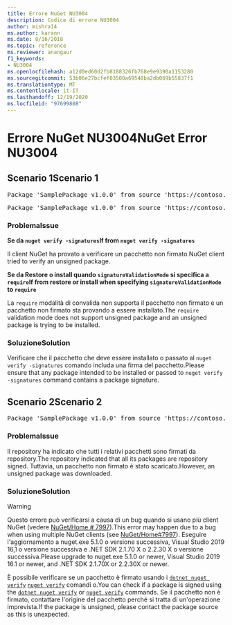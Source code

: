 ```yaml
---
title: Errore NuGet NU3004
description: Codice di errore NU3004
author: mishra14
ms.author: karann
ms.date: 8/16/2018
ms.topic: reference
ms.reviewer: anangaur
f1_keywords:
- NU3004
ms.openlocfilehash: a12d0ed60d2fb8188326fb768e9e9390a1153280
ms.sourcegitcommit: 53b06e27bcfef03500a69548ba2db069b55837f1
ms.translationtype: MT
ms.contentlocale: it-IT
ms.lasthandoff: 12/19/2020
ms.locfileid: "97699808"
---
```

# <a name="nuget-error-nu3004"></a><span data-ttu-id="1a0e1-103">Errore NuGet NU3004</span><span class="sxs-lookup"><span data-stu-id="1a0e1-103">NuGet Error NU3004</span></span>

## <a name="scenario-1"></a><span data-ttu-id="1a0e1-104">Scenario 1</span><span class="sxs-lookup"><span data-stu-id="1a0e1-104">Scenario 1</span></span>

<pre>Package 'SamplePackage v1.0.0' from source 'https://contoso.com/index.json': The package is not signed.</pre>
<pre>Package 'SamplePackage v1.0.0' from source 'https://contoso.com/index.json': signatureValidationMode is set to require, so packages are allowed only if signed by trusted signers; however, this package is unsigned.</pre>

### <a name="issue"></a><span data-ttu-id="1a0e1-105">Problema</span><span class="sxs-lookup"><span data-stu-id="1a0e1-105">Issue</span></span>

<span data-ttu-id="1a0e1-106">**Se da `nuget verify -signatures`**</span><span class="sxs-lookup"><span data-stu-id="1a0e1-106">**If from `nuget verify -signatures`**</span></span>

<span data-ttu-id="1a0e1-107">Il client NuGet ha provato a verificare un pacchetto non firmato.</span><span class="sxs-lookup"><span data-stu-id="1a0e1-107">NuGet client tried to verify an unsigned package.</span></span>

<span data-ttu-id="1a0e1-108">**Se da Restore o install quando `signatureValidationMode` si specifica a `require`**</span><span class="sxs-lookup"><span data-stu-id="1a0e1-108">**If from restore or install when specifying `signatureValidationMode` to `require`**</span></span>

<span data-ttu-id="1a0e1-109">La `require` modalità di convalida non supporta il pacchetto non firmato e un pacchetto non firmato sta provando a essere installato.</span><span class="sxs-lookup"><span data-stu-id="1a0e1-109">The `require` validation mode does not support unsigned package and an unsigned package is trying to be installed.</span></span>

### <a name="solution"></a><span data-ttu-id="1a0e1-110">Soluzione</span><span class="sxs-lookup"><span data-stu-id="1a0e1-110">Solution</span></span>

<span data-ttu-id="1a0e1-111">Verificare che il pacchetto che deve essere installato o passato al `nuget verify -signatures` comando includa una firma del pacchetto.</span><span class="sxs-lookup"><span data-stu-id="1a0e1-111">Please ensure that any package intended to be installed or passed to `nuget verify -signatures` command contains a package signature.</span></span>

## <a name="scenario-2"></a><span data-ttu-id="1a0e1-112">Scenario 2</span><span class="sxs-lookup"><span data-stu-id="1a0e1-112">Scenario 2</span></span>

<pre>Package 'SamplePackage v1.0.0' from source 'https://contoso.com/index.json': This repository indicated that all its packages are repository signed; however, this package is unsigned.</pre>

### <a name="issue"></a><span data-ttu-id="1a0e1-113">Problema</span><span class="sxs-lookup"><span data-stu-id="1a0e1-113">Issue</span></span>

<span data-ttu-id="1a0e1-114">Il repository ha indicato che tutti i relativi pacchetti sono firmati da repository.</span><span class="sxs-lookup"><span data-stu-id="1a0e1-114">The repository indicated that all its packages are repository signed.</span></span> <span data-ttu-id="1a0e1-115">Tuttavia, un pacchetto non firmato è stato scaricato.</span><span class="sxs-lookup"><span data-stu-id="1a0e1-115">However, an unsigned package was downloaded.</span></span>

### <a name="solution"></a><span data-ttu-id="1a0e1-116">Soluzione</span><span class="sxs-lookup"><span data-stu-id="1a0e1-116">Solution</span></span>

> [!Warning]
> <span data-ttu-id="1a0e1-117">Questo errore può verificarsi a causa di un bug quando si usano più client NuGet (vedere [NuGet/Home # 7997](https://github.com/NuGet/Home/issues/7997)).</span><span class="sxs-lookup"><span data-stu-id="1a0e1-117">This error may happen due to a bug when using multiple NuGet clients (see [NuGet/Home#7997](https://github.com/NuGet/Home/issues/7997)).</span></span> <span data-ttu-id="1a0e1-118">Eseguire l'aggiornamento a nuget.exe 5.1.0 o versione successiva, Visual Studio 2019 16,1 o versione successiva e .NET SDK 2.1.70 X o 2.2.30 X o versione successiva.</span><span class="sxs-lookup"><span data-stu-id="1a0e1-118">Please upgrade to nuget.exe 5.1.0 or newer, Visual Studio 2019 16.1 or newer, and .NET SDK 2.1.70X or 2.2.30X or newer.</span></span>

<span data-ttu-id="1a0e1-119">È possibile verificare se un pacchetto è firmato usando i [`dotnet nuget verify`](/dotnet/core/tools/dotnet-nuget-verify.md) [`nuget verify`](../cli-reference/cli-ref-verify.md) comandi o.</span><span class="sxs-lookup"><span data-stu-id="1a0e1-119">You can check if a package is signed using the [`dotnet nuget verify`](/dotnet/core/tools/dotnet-nuget-verify.md) or [`nuget verify`](../cli-reference/cli-ref-verify.md) commands.</span></span> <span data-ttu-id="1a0e1-120">Se il pacchetto non è firmato, contattare l'origine del pacchetto perché si tratta di un'operazione imprevista.</span><span class="sxs-lookup"><span data-stu-id="1a0e1-120">If the package is unsigned, please contact the package source as this is unexpected.</span></span>
